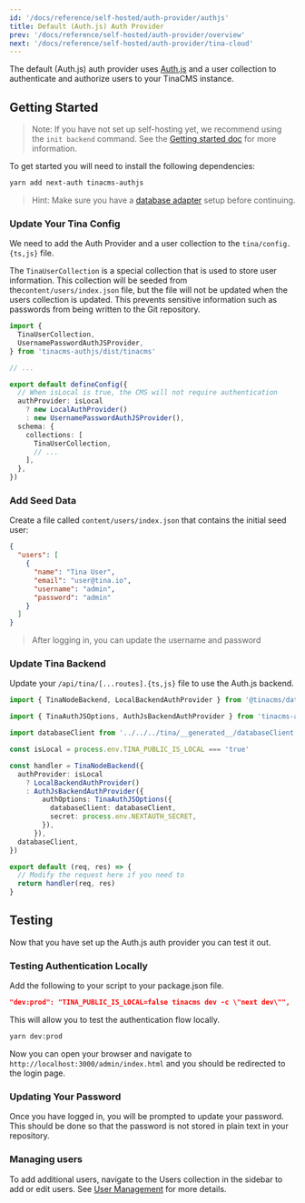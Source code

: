```yaml
---
id: '/docs/reference/self-hosted/auth-provider/authjs'
title: Default (Auth.js) Auth Provider
prev: '/docs/reference/self-hosted/auth-provider/overview'
next: '/docs/reference/self-hosted/auth-provider/tina-cloud'
---
```


The default (Auth.js) auth provider uses [Auth.js](https://authjs.dev/) and a user collection to authenticate and authorize users to your TinaCMS instance.

## Getting Started

> Note: If you have not set up self-hosting yet, we recommend using the `init backend` command. See the [Getting started doc](/docs/self-hosted/existing-site/) for more information.

To get started you will need to install the following dependencies:

```bash
yarn add next-auth tinacms-authjs
```

> Hint: Make sure you have a [database adapter](/docs/reference/self-hosted/database-adapter/overview/) setup before continuing.

### Update Your Tina Config

We need to add the Auth Provider and a user collection to the `tina/config.{ts,js}` file.

The `TinaUserCollection` is a special collection that is used to store user information. This collection will be seeded from the`content/users/index.json` file, but the file will not be updated when the users collection is updated. This prevents sensitive information such as passwords from being written to the Git repository.

```ts
import {
  TinaUserCollection,
  UsernamePasswordAuthJSProvider,
} from 'tinacms-authjs/dist/tinacms'

// ...

export default defineConfig({
  // When isLocal is true, the CMS will not require authentication
  authProvider: isLocal
    ? new LocalAuthProvider()
    : new UsernamePasswordAuthJSProvider(),
  schema: {
    collections: [
      TinaUserCollection,
      // ...
    ],
  },
})
```

### Add Seed Data

Create a file called `content/users/index.json` that contains the initial seed user:

```json
{
  "users": [
    {
      "name": "Tina User",
      "email": "user@tina.io",
      "username": "admin",
      "password": "admin"
    }
  ]
}
```

> After logging in, you can update the username and password

### Update Tina Backend

Update your `/api/tina/[...routes].{ts,js}` file to use the Auth.js backend.

```ts
import { TinaNodeBackend, LocalBackendAuthProvider } from '@tinacms/datalayer'

import { TinaAuthJSOptions, AuthJsBackendAuthProvider } from 'tinacms-authjs'

import databaseClient from '../../../tina/__generated__/databaseClient'

const isLocal = process.env.TINA_PUBLIC_IS_LOCAL === 'true'

const handler = TinaNodeBackend({
  authProvider: isLocal
    ? LocalBackendAuthProvider()
    : AuthJsBackendAuthProvider({
        authOptions: TinaAuthJSOptions({
          databaseClient: databaseClient,
          secret: process.env.NEXTAUTH_SECRET,
        }),
      }),
  databaseClient,
})

export default (req, res) => {
  // Modify the request here if you need to
  return handler(req, res)
}
```

## Testing

<!-- TODO: Maybe a short video for this section -->

Now that you have set up the Auth.js auth provider you can test it out.

### Testing Authentication Locally

Add the following to your script to your package.json file.

```json
"dev:prod": "TINA_PUBLIC_IS_LOCAL=false tinacms dev -c \"next dev\"",
```

This will allow you to test the authentication flow locally.

```bash
yarn dev:prod
```

Now you can open your browser and navigate to `http://localhost:3000/admin/index.html` and you should be redirected to the login page.

### Updating Your Password

Once you have logged in, you will be prompted to update your password. This should be done so that the password is not stored in plain text in your repository.

### Managing users

To add additional users, navigate to the Users collection in the sidebar to add or edit users. See [User Management](/docs/self-hosted/user-management/) for more details.
